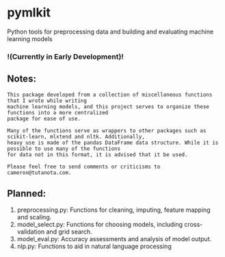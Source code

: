 # pymlkit
Python tools for preprocessing data and building and evaluating machine learning models

### !(Currently in Early Development)! ###

## Notes:
    This package developed from a collection of miscellaneous functions that I wrote while writing
    machine learning models, and this project serves to organize these functions into a more centralized
    package for ease of use. 
    
    Many of the functions serve as wrappers to other packages such as scikit-learn, mlxtend and nltk. Additionally,
    heavy use is made of the pandas DataFrame data structure. While it is possible to use many of the functions
    for data not in this format, it is advised that it be used.
    
    Please feel free to send comments or criticisms to cameron@tutanota.com.

## Planned:
1. preprocessing.py: Functions for cleaning, imputing, feature mapping and scaling.
2. model_select.py: Functions for choosing models, including cross-validation and grid search.
3. model_eval.py: Accuracy assessments and analysis of model output.
4. nlp.py: Functions to aid in natural language processing
